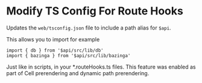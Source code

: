 # Modify TS Config For Route Hooks

Updates the `web/tsconfig.json` file to include a path alias for `$api`.

This allows you to import for example

```
import { db } from '$api/src/lib/db'
import { bazinga } from '$api/src/lib/bazinga'
```

Just like in scripts, in your \*.routeHooks.ts files. This feature was enabled as part of Cell prerendering and dynamic path prerendering.
